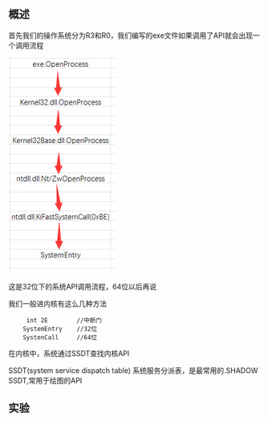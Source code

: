 概述
---
首先我们的操作系统分为R3和R0，我们编写的exe文件如果调用了API就会出现一个调用流程

![](https://raw.githubusercontent.com/Whitebird0/tuchuang/main/QQ%E6%88%AA%E5%9B%BE20211209172154.png)

这是32位下的系统API调用流程，64位以后再说

我们一般进内核有这么几种方法

         int 2E        //中断门
        SystemEntry	   //32位
        SystenCall	   //64位

在内核中，系统通过SSDT查找内核API

SSDT(system service dispatch table) 系统服务分派表，是最常用的.SHADOW 	SSDT,常用于绘图的API

实验
---




